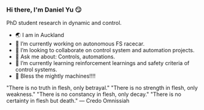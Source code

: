 ### Hi there, I'm Daniel Yu :smirk:
PhD student research in dynamic and control. 

- :earth_asia: I am in Auckland
- 🔭 I’m currently working on autonomous FS racecar.
- 👯 I’m looking to collaborate on control system and automation projects.
- 💬 Ask me about: Controls, automations.
- 🌱 I’m currently learning reinforcement learnings and safety criteria of control systems.
- :robot: Bless the mightly machines!!!!

"There is no truth in flesh, only betrayal."
"There is no strength in flesh, only weakness."
"There is no constancy in flesh, only decay."
"There is no certainty in flesh but death."
— Credo Omnissiah

<!--
**dyu056/dyu056** is a ✨ _special_ ✨ repository because its `README.md` (this file) appears on your GitHub profile.

Here are some ideas to get you started:

- 🔭 I’m currently working on ...
- 🌱 I’m currently learning ...
- 👯 I’m looking to collaborate on ...
- 🤔 I’m looking for help with ...
- 💬 Ask me about ...
- 📫 How to reach me: ...
- 😄 Pronouns: ...
- ⚡ Fun fact: ...
-->
